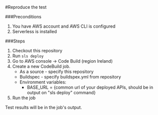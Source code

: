 
#Reproduce the test

###Preconditions

1. You have AWS account and AWS CLI is configured
1. Serverless is installed

###Steps

1. Checkout this repository
2. Run ```sls deploy```
3. Go to AWS console -> Code Build (region Ireland)
4. Create a new CodeBuild job.
    - As a source - specify this repository
    - Buildspec - specify buildspex.yml from repository
    - Environment variables: 
        - BASE_URL = {common url of your deployed APIs, should be in output on "sls deploy" command}
5. Run the job    

Test results will be in the job's output.
